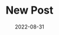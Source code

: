 ---
layout: post
title:  "New Post"
date:   2022-08-31
categories: stories
featurePhoto: "eni_table.jpg"
---